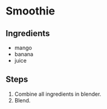# Smoothie
## Ingredients
- mango
- banana
- juice

## Steps
1. Combine all ingredients in blender.
2. Blend. 